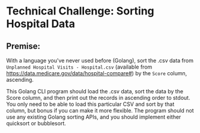 # Technical Challenge: Sorting Hospital Data
## Premise:
With a language you've never used before (Golang), sort the .csv data from `Unplanned Hospital Visits - Hospital.csv` (available from https://data.medicare.gov/data/hospital-compare#) by the `Score` column, ascending.

This Golang CLI program should load the .csv data, sort the data by the Score column, and then print out the records in ascending order to stdout. You only need to be able to load this particular CSV and sort by that column, but bonus if you can make it more flexible. The program should not use any existing Golang sorting APIs, and you should implement either quicksort or bubblesort.
